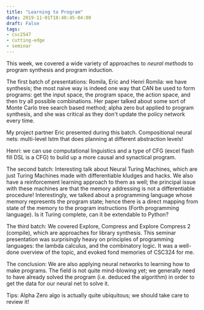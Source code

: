```yaml
---
title: "Learning to Program"
date: 2019-11-01T18:40:45-04:00
draft: False
tags:
- csc2547
- cutting-edge
- seminar
---
```


This week, we covered a wide variety of approaches to *neural methods* to program synthesis and program induction. 

The first batch of presentations:
Romila, Eric and Henri
Romila: we have synthesis; the most naive way is indeed one way that CAN be used to form programs:
get the input space, the program space, the action space, and then try all possible combinations. Her paper talked about some sort of Monte Carlo tree search based method; alpha zero but applied to program synthesis, and she was critical as they don't update the policy network every time.  

My project partner Eric presented during this batch. 
Compositional neural nets: multi-level lstm that does planning at different abstraction levels!

Henri: we can use computational linguistics and a type of CFG (excel flash fill DSL is a CFG) to build up a more causal and synactical program. 



The second batch:
Interesting talk about Neural Turing Machines, which are just Turing Machines made with differentiable kludges and hacks. We also have a reinforcement learning approach to them as well; the principal issue with these machines are that the memory addressing is not a differentiable procedure! Interestingly, we talked about a programming language whose memory represents the program state; hence there is a direct mapping from state of the memory to the program instructions (Forth programming language). Is it Turing complete, can it be extendable to Python?



The third batch:
We covered Explore, Compress and Explore Compress 2 (compile), which are approaches for library synthesis. 
This seminar presentation was surprisingly heavy on principles of programming languages: the lambda calculus, and the combinatory logic. It was a well-done overview of the topic, and evoked fond memories of CSC324 for me. 

The conclusion:
We are also applying neural networks to learning how to make programs. The field is not quite mind-blowing yet; we generally need to have already solved the program (i.e. deduced the algorithm) in order to get the data for our neural net to solve it. 

Tips:
Alpha Zero algo is actually quite ubiquitous; we should take care to review it!
